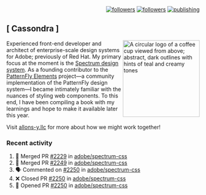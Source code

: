 <p align="right"><a rel="me" href="https://front-end.social/@castastrophe">
    <img alt="followers" title="Follow me on Mastodon" src="https://img.shields.io/mastodon/follow/109297102751309835?domain=https%3A%2F%2Ffront-end.social&label=Follow&logo=mastodon&logoColor=white&style=for-the-badge&labelColor=008080&color=006969"/></a>
  <a href="https://codepen.io/castastrophe/">
    <img alt="followers" title="Follow me on CodePen" src="https://img.shields.io/badge/16-1?color=640464&labelColor=7c007c&style=for-the-badge&logo=codepen&label=Follow"/></a>
<a href="https://castastrophe.medium.com/">
    <img alt="publishing" title="View articles on Medium" src="https://img.shields.io/badge/107-1?color=666&labelColor=444&label=subscribe&logo=medium&logoColor=white&style=for-the-badge"/></a>
</p>

## [&nbsp;Cassondra&nbsp;]

<img align="right" src="https://github-production-user-asset-6210df.s3.amazonaws.com/1840295/253016758-ba468774-1cd3-42c2-8f43-947b5eeb5edf.png" height="200" alt="A circular logo of a coffee cup viewed from above; abstract, dark outlines with hints of teal and creamy tones">

Experienced front-end developer and architect of enterprise-scale design systems for Adobe; previously of Red Hat. My primary focus at the moment is the [Spectrum design system](https://github.com/adobe/spectrum-css). As a founding contributor to the [PatternFly&nbsp;Elements](https://github.com/patternfly/patternfly-elements) project&mdash;a community implementation of the PatternFly design system&mdash;I became intimately familiar with the nuances of styling web components. To this end, I have been compiling a book with my learnings and hope to make it available later this year.

Visit [allons-y.llc](http://allons-y.llc/) for more about how we might work together!

### Recent activity

<!--START_SECTION:activity-->
1. 🎉 Merged PR [#2229](https://github.com/adobe/spectrum-css/pull/2229) in [adobe/spectrum-css](https://github.com/adobe/spectrum-css)
2. 🎉 Merged PR [#2249](https://github.com/adobe/spectrum-css/pull/2249) in [adobe/spectrum-css](https://github.com/adobe/spectrum-css)
3. 🗣 Commented on [#2250](https://github.com/adobe/spectrum-css/pull/2250#issuecomment-1789207890) in [adobe/spectrum-css](https://github.com/adobe/spectrum-css)
4. ❌ Closed PR [#2250](https://github.com/adobe/spectrum-css/pull/2250) in [adobe/spectrum-css](https://github.com/adobe/spectrum-css)
5. 💪 Opened PR [#2250](https://github.com/adobe/spectrum-css/pull/2250) in [adobe/spectrum-css](https://github.com/adobe/spectrum-css)
<!--END_SECTION:activity-->
